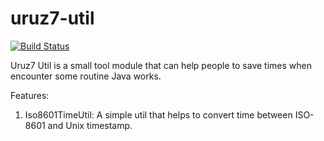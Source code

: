 # uruz7-util
[![Build Status](https://travis-ci.org/yotsuba1022/uruz7-util.svg?branch=master)](https://travis-ci.org/yotsuba1022/uruz7-util)

Uruz7 Util is a small tool module that can help people to save times when encounter some routine Java works.

Features:
  1. Iso8601TimeUtil: A simple util that helps to convert time between ISO-8601 and Unix timestamp.

